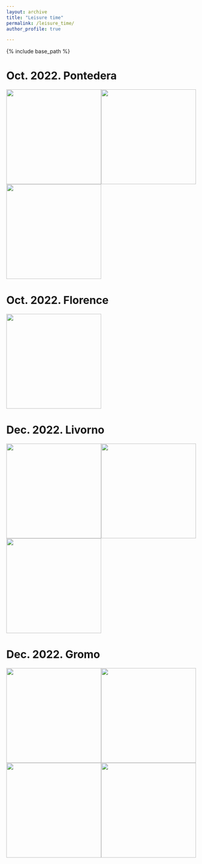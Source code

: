 ```yaml
---
layout: archive
title: "Leisure time"
permalink: /leisure_time/
author_profile: true

---
```


{% include base_path %}

Oct. 2022. Pontedera
======
<img src="{{ site.url }}/images/pontedera/1.jpg" width="250"><img src="{{ site.url }}/images/pontedera/2.jpg" width="250"><img src="{{ site.url }}/images/pontedera/3.jpg" width="250">

Oct. 2022. Florence
======
<img src="{{ site.url }}/images/florence/1.jpg" width="250">

Dec. 2022. Livorno
======
<img src="{{ site.url }}/images/livorno/1.jpg" width="250"><img src="{{ site.url }}/images/livorno/2.jpg" width="250"><img src="{{ site.url }}/images/livorno/3.jpg" width="250">

Dec. 2022. Gromo
======
<img src="{{ site.url }}/images/gromo/1.jpg" height="250"><img src="{{ site.url }}/images/gromo/2.jpg" height="250"><img src="{{ site.url }}/images/gromo/3.jpg" height="250"><img src="{{ site.url }}/images/gromo/4.jpg" height="250">
